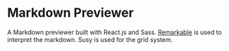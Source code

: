 # Markdown Previewer

A Markdown previewer built with React.js and Sass. [Remarkable](https://github.com/jonschlinkert/remarkable) is used to interpret the markdown. Susy is used for the grid system.
